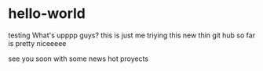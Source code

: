 # hello-world
testing
What's upppp guys? this is just me triying this new thin git hub
so far is pretty niceeeee

see you soon with some news hot proyects 

